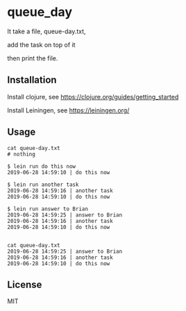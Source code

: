 # queue_day

It take a file, queue-day.txt,

add the task on top of it

then print the file.

## Installation

Install clojure, see https://clojure.org/guides/getting_started

Install Leiningen, see https://leiningen.org/

## Usage

```
cat queue-day.txt
# nothing

$ lein run do this now
2019-06-28 14:59:10 | do this now

$ lein run another task
2019-06-28 14:59:16 | another task
2019-06-28 14:59:10 | do this now

$ lein run answer to Brian
2019-06-28 14:59:25 | answer to Brian
2019-06-28 14:59:16 | another task
2019-06-28 14:59:10 | do this now


cat queue-day.txt
2019-06-28 14:59:25 | answer to Brian
2019-06-28 14:59:16 | another task
2019-06-28 14:59:10 | do this now
```

## License

MIT
